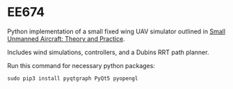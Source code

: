 # EE674
Python implementation of a small fixed wing UAV simulator outlined in [Small Unmanned Aircraft: Theory and Practice](https://uavbook.byu.edu/doku.php).

Includes wind simulations, controllers, and a Dubins RRT path planner. 


Run this command for necessary python packages:

```sudo pip3 install pyqtgraph PyQt5 pyopengl```
